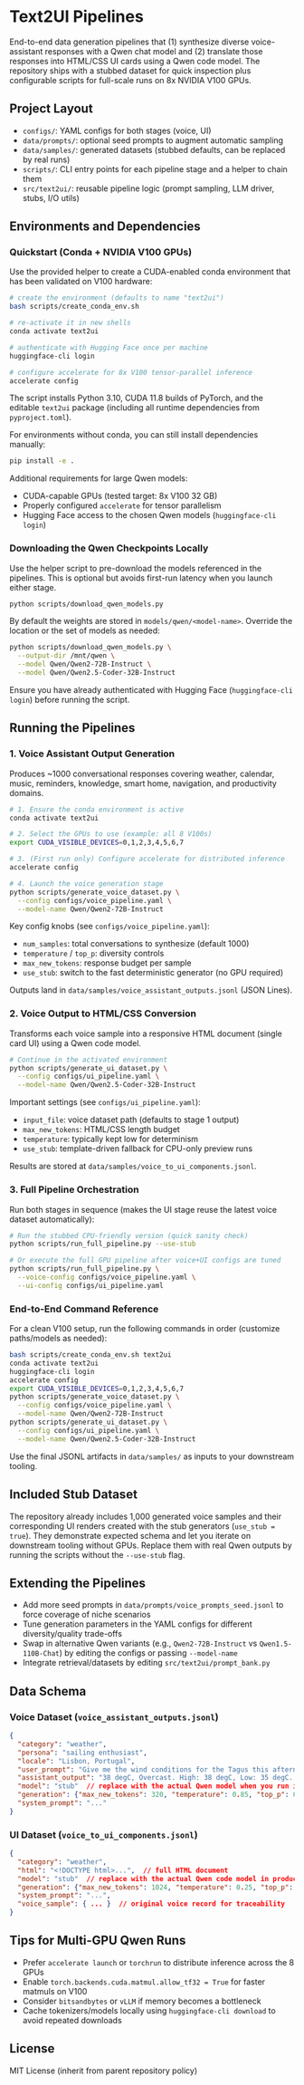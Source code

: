 ﻿# Text2UI Pipelines

End-to-end data generation pipelines that (1) synthesize diverse voice-assistant responses with a Qwen chat model and (2) translate those responses into HTML/CSS UI cards using a Qwen code model. The repository ships with a stubbed dataset for quick inspection plus configurable scripts for full-scale runs on 8x NVIDIA V100 GPUs.

## Project Layout

- `configs/`: YAML configs for both stages (voice, UI)
- `data/prompts/`: optional seed prompts to augment automatic sampling
- `data/samples/`: generated datasets (stubbed defaults, can be replaced by real runs)
- `scripts/`: CLI entry points for each pipeline stage and a helper to chain them
- `src/text2ui/`: reusable pipeline logic (prompt sampling, LLM driver, stubs, I/O utils)

## Environments and Dependencies

### Quickstart (Conda + NVIDIA V100 GPUs)

Use the provided helper to create a CUDA-enabled conda environment that has been validated on V100 hardware:

```bash
# create the environment (defaults to name "text2ui")
bash scripts/create_conda_env.sh

# re-activate it in new shells
conda activate text2ui

# authenticate with Hugging Face once per machine
huggingface-cli login

# configure accelerate for 8x V100 tensor-parallel inference
accelerate config
```

The script installs Python 3.10, CUDA 11.8 builds of PyTorch, and the editable `text2ui` package (including all runtime dependencies from `pyproject.toml`).

For environments without conda, you can still install dependencies manually:

```bash
pip install -e .
```

Additional requirements for large Qwen models:

- CUDA-capable GPUs (tested target: 8x V100 32 GB)
- Properly configured `accelerate` for tensor parallelism
- Hugging Face access to the chosen Qwen models (`huggingface-cli login`)

### Downloading the Qwen Checkpoints Locally

Use the helper script to pre-download the models referenced in the pipelines.
This is optional but avoids first-run latency when you launch either stage.

```bash
python scripts/download_qwen_models.py
```

By default the weights are stored in `models/qwen/<model-name>`. Override the
location or the set of models as needed:

```bash
python scripts/download_qwen_models.py \
  --output-dir /mnt/qwen \
  --model Qwen/Qwen2-72B-Instruct \
  --model Qwen/Qwen2.5-Coder-32B-Instruct
```

Ensure you have already authenticated with Hugging Face (`huggingface-cli
login`) before running the script.

## Running the Pipelines

### 1. Voice Assistant Output Generation

Produces ~1000 conversational responses covering weather, calendar, music, reminders, knowledge, smart home, navigation, and productivity domains.

```bash
# 1. Ensure the conda environment is active
conda activate text2ui

# 2. Select the GPUs to use (example: all 8 V100s)
export CUDA_VISIBLE_DEVICES=0,1,2,3,4,5,6,7

# 3. (First run only) Configure accelerate for distributed inference
accelerate config

# 4. Launch the voice generation stage
python scripts/generate_voice_dataset.py \
  --config configs/voice_pipeline.yaml \
  --model-name Qwen/Qwen2-72B-Instruct
```

Key config knobs (see `configs/voice_pipeline.yaml`):

- `num_samples`: total conversations to synthesize (default 1000)
- `temperature` / `top_p`: diversity controls
- `max_new_tokens`: response budget per sample
- `use_stub`: switch to the fast deterministic generator (no GPU required)

Outputs land in `data/samples/voice_assistant_outputs.jsonl` (JSON Lines).

### 2. Voice Output to HTML/CSS Conversion

Transforms each voice sample into a responsive HTML document (single card UI) using a Qwen code model.

```bash
# Continue in the activated environment
python scripts/generate_ui_dataset.py \
  --config configs/ui_pipeline.yaml \
  --model-name Qwen/Qwen2.5-Coder-32B-Instruct
```

Important settings (see `configs/ui_pipeline.yaml`):

- `input_file`: voice dataset path (defaults to stage 1 output)
- `max_new_tokens`: HTML/CSS length budget
- `temperature`: typically kept low for determinism
- `use_stub`: template-driven fallback for CPU-only preview runs

Results are stored at `data/samples/voice_to_ui_components.jsonl`.

### 3. Full Pipeline Orchestration

Run both stages in sequence (makes the UI stage reuse the latest voice dataset automatically):

```bash
# Run the stubbed CPU-friendly version (quick sanity check)
python scripts/run_full_pipeline.py --use-stub

# Or execute the full GPU pipeline after voice+UI configs are tuned
python scripts/run_full_pipeline.py \
  --voice-config configs/voice_pipeline.yaml \
  --ui-config configs/ui_pipeline.yaml
```

### End-to-End Command Reference

For a clean V100 setup, run the following commands in order (customize paths/models as needed):

```bash
bash scripts/create_conda_env.sh text2ui
conda activate text2ui
huggingface-cli login
accelerate config
export CUDA_VISIBLE_DEVICES=0,1,2,3,4,5,6,7
python scripts/generate_voice_dataset.py \
  --config configs/voice_pipeline.yaml \
  --model-name Qwen/Qwen2-72B-Instruct
python scripts/generate_ui_dataset.py \
  --config configs/ui_pipeline.yaml \
  --model-name Qwen/Qwen2.5-Coder-32B-Instruct
```

Use the final JSONL artifacts in `data/samples/` as inputs to your downstream tooling.

## Included Stub Dataset

The repository already includes 1,000 generated voice samples and their corresponding UI renders created with the stub generators (`use_stub = true`). They demonstrate expected schema and let you iterate on downstream tooling without GPUs. Replace them with real Qwen outputs by running the scripts without the `--use-stub` flag.

## Extending the Pipelines

- Add more seed prompts in `data/prompts/voice_prompts_seed.jsonl` to force coverage of niche scenarios
- Tune generation parameters in the YAML configs for different diversity/quality trade-offs
- Swap in alternative Qwen variants (e.g., `Qwen2-72B-Instruct` vs `Qwen1.5-110B-Chat`) by editing the configs or passing `--model-name`
- Integrate retrieval/datasets by editing `src/text2ui/prompt_bank.py`

## Data Schema

### Voice Dataset (`voice_assistant_outputs.jsonl`)

```json
{
  "category": "weather",
  "persona": "sailing enthusiast",
  "locale": "Lisbon, Portugal",
  "user_prompt": "Give me the wind conditions for the Tagus this afternoon.",
  "assistant_output": "38 degC, Overcast. High: 38 degC, Low: 35 degC. Humidity: 31%, Wind: 12 km/h.",
  "model": "stub"  // replace with the actual Qwen model when you run inference,
  "generation": {"max_new_tokens": 320, "temperature": 0.85, "top_p": 0.9},
  "system_prompt": "..."
}
```

### UI Dataset (`voice_to_ui_components.jsonl`)

```json
{
  "category": "weather",
  "html": "<!DOCTYPE html>...",  // full HTML document
  "model": "stub"  // replace with the actual Qwen code model in production runs,
  "generation": {"max_new_tokens": 1024, "temperature": 0.25, "top_p": 0.9},
  "system_prompt": "...",
  "voice_sample": { ... }  // original voice record for traceability
}
```

## Tips for Multi-GPU Qwen Runs

- Prefer `accelerate launch` or `torchrun` to distribute inference across the 8 GPUs
- Enable `torch.backends.cuda.matmul.allow_tf32 = True` for faster matmuls on V100
- Consider `bitsandbytes` or `vLLM` if memory becomes a bottleneck
- Cache tokenizers/models locally using `huggingface-cli download` to avoid repeated downloads

## License

MIT License (inherit from parent repository policy)
